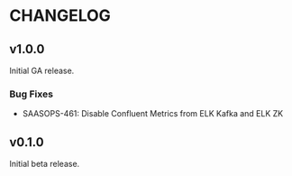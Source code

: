# CHANGELOG

## v1.0.0

Initial GA release.

### Bug Fixes

* SAASOPS-461: Disable Confluent Metrics from ELK Kafka and ELK ZK

## v0.1.0

Initial beta release.